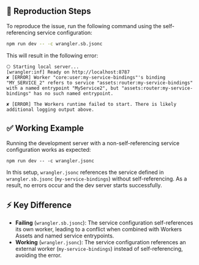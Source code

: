 ## 🐛 Reproduction Steps

To reproduce the issue, run the following command using the self-referencing service configuration:
```bash
npm run dev -- -c wrangler.sb.jsonc
```

This will result in the following error:
```
⎔ Starting local server...
[wrangler:inf] Ready on http://localhost:8787
✘ [ERROR] Worker "core:user:my-service-bindings"'s binding "MY_SERVICE_2" refers to service "assets:router:my-service-bindings" with a named entrypoint "MyService2", but "assets:router:my-service-bindings" has no such named entrypoint.

✘ [ERROR] The Workers runtime failed to start. There is likely additional logging output above.
```

## ✅ Working Example
Running the development server with a non-self-referencing service configuration works as expected:
```
npm run dev -- -c wrangler.jsonc
```

In this setup, `wrangler.jsonc` references the service defined in `wrangler.sb.jsonc` (`my-service-bindings`) without self-referencing. As a result, no errors occur and the dev server starts successfully.

## ⚡ Key Difference

- **Failing** (`wrangler.sb.jsonc`):
The service configuration self-references its own worker, leading to a conflict when combined with Workers Assets and named service entrypoints.
- **Working** (`wrangler.jsonc`):
The service configuration references an external worker (`my-service-bindings`) instead of self-referencing, avoiding the error.
